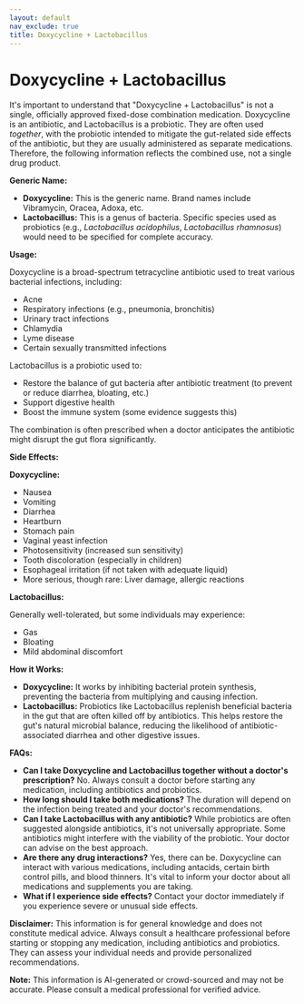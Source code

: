 ```yaml
---
layout: default
nav_exclude: true
title: Doxycycline + Lactobacillus
---
```


# Doxycycline + Lactobacillus

It's important to understand that "Doxycycline + Lactobacillus" is not a single, officially approved fixed-dose combination medication.  Doxycycline is an antibiotic, and Lactobacillus is a probiotic.  They are often used *together*, with the probiotic intended to mitigate the gut-related side effects of the antibiotic, but they are usually administered as separate medications.  Therefore, the following information reflects the combined use, not a single drug product.

**Generic Name:**

* **Doxycycline:**  This is the generic name. Brand names include Vibramycin, Oracea, Adoxa, etc.
* **Lactobacillus:** This is a genus of bacteria. Specific species used as probiotics (e.g., *Lactobacillus acidophilus*, *Lactobacillus rhamnosus*) would need to be specified for complete accuracy.


**Usage:**

Doxycycline is a broad-spectrum tetracycline antibiotic used to treat various bacterial infections, including:

* Acne
* Respiratory infections (e.g., pneumonia, bronchitis)
* Urinary tract infections
* Chlamydia
* Lyme disease
* Certain sexually transmitted infections


Lactobacillus is a probiotic used to:

* Restore the balance of gut bacteria after antibiotic treatment (to prevent or reduce diarrhea, bloating, etc.)
* Support digestive health
* Boost the immune system (some evidence suggests this)

The combination is often prescribed when a doctor anticipates the antibiotic might disrupt the gut flora significantly.


**Side Effects:**

**Doxycycline:**

* Nausea
* Vomiting
* Diarrhea
* Heartburn
* Stomach pain
* Vaginal yeast infection
* Photosensitivity (increased sun sensitivity)
* Tooth discoloration (especially in children)
* Esophageal irritation (if not taken with adequate liquid)
* More serious, though rare: Liver damage, allergic reactions


**Lactobacillus:**

Generally well-tolerated, but some individuals may experience:

* Gas
* Bloating
* Mild abdominal discomfort


**How it Works:**

* **Doxycycline:**  It works by inhibiting bacterial protein synthesis, preventing the bacteria from multiplying and causing infection.
* **Lactobacillus:** Probiotics like Lactobacillus replenish beneficial bacteria in the gut that are often killed off by antibiotics.  This helps restore the gut's natural microbial balance, reducing the likelihood of antibiotic-associated diarrhea and other digestive issues.


**FAQs:**

* **Can I take Doxycycline and Lactobacillus together without a doctor's prescription?** No.  Always consult a doctor before starting any medication, including antibiotics and probiotics.
* **How long should I take both medications?**  The duration will depend on the infection being treated and your doctor's recommendations.
* **Can I take Lactobacillus with any antibiotic?**  While probiotics are often suggested alongside antibiotics, it's not universally appropriate.  Some antibiotics might interfere with the viability of the probiotic.  Your doctor can advise on the best approach.
* **Are there any drug interactions?**  Yes, there can be. Doxycycline can interact with various medications, including antacids, certain birth control pills, and blood thinners. It's vital to inform your doctor about all medications and supplements you are taking.
* **What if I experience side effects?** Contact your doctor immediately if you experience severe or unusual side effects.


**Disclaimer:** This information is for general knowledge and does not constitute medical advice.  Always consult a healthcare professional before starting or stopping any medication, including antibiotics and probiotics.  They can assess your individual needs and provide personalized recommendations.


**Note:** This information is AI-generated or crowd-sourced and may not be accurate. Please consult a medical professional for verified advice.